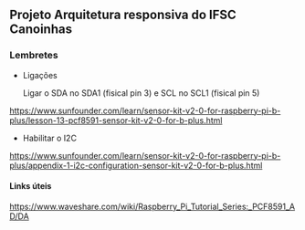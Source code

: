 ## Projeto Arquitetura responsiva do IFSC Canoinhas



### Lembretes

- Ligações

	Ligar o SDA no SDA1 (fisical pin 3) e SCL no SCL1 (fisical pin 5)

https://www.sunfounder.com/learn/sensor-kit-v2-0-for-raspberry-pi-b-plus/lesson-13-pcf8591-sensor-kit-v2-0-for-b-plus.html


- Habilitar o I2C

https://www.sunfounder.com/learn/sensor-kit-v2-0-for-raspberry-pi-b-plus/appendix-1-i2c-configuration-sensor-kit-v2-0-for-b-plus.html


#### Links úteis


https://www.waveshare.com/wiki/Raspberry_Pi_Tutorial_Series:_PCF8591_AD/DA
